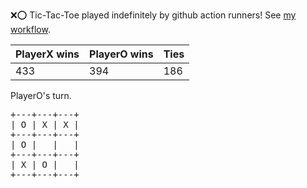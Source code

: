 :x::o: Tic-Tac-Toe played indefinitely by github action runners! See [my workflow](.github/workflows/play.yaml).

|PlayerX wins|PlayerO wins|Ties|
|-|-|-|
|433|394|186|

PlayerO's turn.

<pre>
+---+---+---+
| O | X | X |
+---+---+---+
| O |   |   |
+---+---+---+
| X | O |   |
+---+---+---+
</pre>